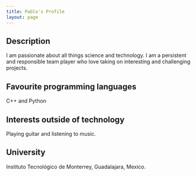 ```yaml
---
title: Pablo's Profile
layout: page
---
```


## Description
I am passionate about all things science and technology. I am a persistent and responsible team player who love taking on interesting and challenging projects.

## Favourite programming languages
C++ and Python

## Interests outside of technology

Playing guitar and listening to music.

## University

Instituto Tecnológico de Monterrey, Guadalajara, Mexico.
